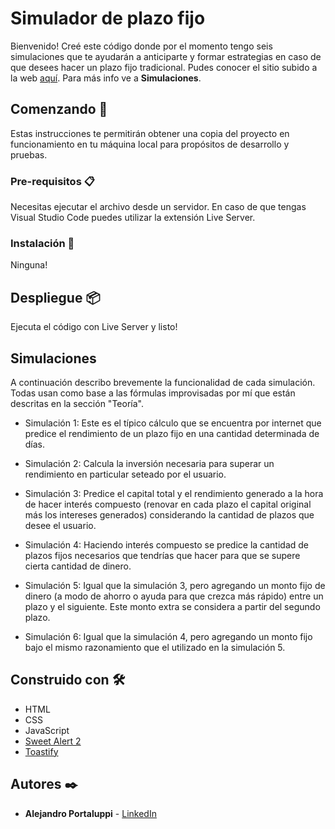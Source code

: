 # Simulador de plazo fijo

Bienvenido! Creé este código donde por el momento tengo seis simulaciones que te ayudarán a anticiparte y formar estrategias en caso de que desees hacer un plazo fijo tradicional. Pudes conocer el sitio subido a la web [aquí](https://simuladorplazofijo.netlify.app/). Para más info ve a **Simulaciones**.

## Comenzando 🚀

Estas instrucciones te permitirán obtener una copia del proyecto en funcionamiento en tu máquina local para propósitos de desarrollo y pruebas.

### Pre-requisitos 📋

Necesitas ejecutar el archivo desde un servidor. En caso de que tengas Visual Studio Code puedes utilizar la extensión Live Server.

### Instalación 🔧

Ninguna!

## Despliegue 📦

Ejecuta el código con Live Server y listo!

## Simulaciones

A continuación describo brevemente la funcionalidad de cada simulación. Todas usan como base a las fórmulas improvisadas por mí que están descritas en la sección "Teoría".

* Simulación 1: Este es el típico cálculo que se encuentra por internet que predice el rendimiento de un plazo fijo en una cantidad determinada de días.

* Simulación 2: Calcula la inversión necesaria para superar un rendimiento en particular seteado por el usuario.

* Simulación 3: Predice el capital total y el rendimiento generado a la hora de hacer interés compuesto (renovar en cada plazo el capital original más los intereses generados) considerando la cantidad de plazos que desee el usuario.

* Simulación 4: Haciendo interés compuesto se predice la cantidad de plazos fijos necesarios que tendrías que hacer para que se supere cierta cantidad de dinero.

* Simulación 5: Igual que la simulación 3, pero agregando un monto fijo de dinero (a modo de ahorro o ayuda para que crezca más rápido) entre un plazo y el siguiente. Este monto extra se considera a partir del segundo plazo.

* Simulación 6: Igual que la simulación 4, pero agregando un monto fijo bajo el mismo razonamiento que el utilizado en la simulación 5.

## Construido con 🛠️

* HTML
* CSS
* JavaScript
* [Sweet Alert 2](https://sweetalert2.github.io/)
* [Toastify](https://apvarun.github.io/toastify-js/)

## Autores ✒️

* **Alejandro Portaluppi** - [LinkedIn](https://www.linkedin.com/in/alejandro-portaluppi/)
